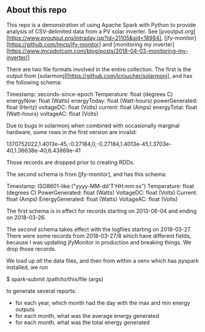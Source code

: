 About this repo
---------------


This repo is a demonstration of using Apache Spark with Python to provide
analysis of CSV-delimited data from a PV solar inverter. See 
[pvoutput.org][https://www.pvoutput.org/intraday.jsp?id=21105&sid=18984],
[jfy-monitor][https://github.com/jmcp/jfy-monitor] and
[monitoring my inverter][https://www.jmcpdotcom.com/blog/posts/2018-04-03-monitoring-my-inverter/]


There are two file formats involved in the entire collection. The first is the
output from [solarmonj][https://github.com/jcroucher/solarmonj], and has the
following schema: 

Timestamp:         seconds-since-epoch
Temperature:       float (degrees C)
energyNow:         float (Watts)
energyToday:       float (Watt-hours)
powerGenerated:    float (Hertz)
voltageDC:         float (Volts)
current:           float (Amps)
energyTotal:       float (Watt-hours)
voltageAC:         float (Volts)

Due to bugs in solarmonj when combined with occasionally marginal hardware,
some rows in the first version are invalid:

   1370752022,1.4013e-45,-0.27184,0,-0.27184,1.4013e-45,1.3703e-40,1.36638e-40,6.43869e-41

Those records are dropped prior to creating RDDs.

The second schema is from [jfy-monitor], and has this schema:

Timestamp:        ISO8601-like ("yyyy-MM-dd'T'HH:mm:ss")
Temperature:      float (degrees C)
PowerGenerated:   float (Watts)
VoltageDC:        float (Volts)
Current:          float (Amps)
EnergyGenerated:  float (Watts)
VoltageAC:        float (Volts)

The first schema is in effect for records starting on 2013-06-04
and ending on 2018-03-26.

The second schema takes effect with the logfiles starting on
2018-03-27. There were some records from 2018-03-27/8 which have
different fields, because I was updating jfyMonitor in production
and breaking things. We drop those records.


We load up *all* the data files, and then from within a venv which
has pyspark installed, we run

$ spark-submit /path/to/this/file (args)

to generate several reports:
- for each year, which month had the day with the max and min energy outputs
- for each month, what was the average energy generated
- for each month, what was the total energy generated

